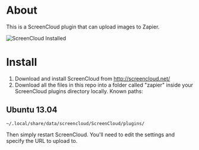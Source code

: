 # About

This is a ScreenCloud plugin that can upload images to Zapier.

![ScreenCloud Installed](http://zpr.io/22M.png)

# Install

1. Download and install ScreenCloud from http://screencloud.net/
2. Download all the files in this repo into a folder called "zapier" inside your ScreenCloud plugins directory locally. Known paths:

## Ubuntu 13.04
`~/.local/share/data/screencloud/ScreenCloud/plugins/`

Then simply restart ScreenCloud. You'll need to edit the settings and specify the URL to upload to.
